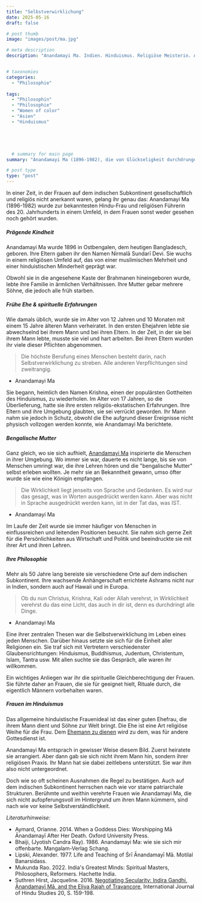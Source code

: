 ```yaml
---
title: "Selbstverwirklichung"
date: 2025-05-16
draft: false

# post thumb
image: "images/post/ma.jpg"

# meta description
description: "Anandamayi Ma. Indien. Hinduismus. Religiöse Meisterin. Asien. Hinduistische Frau. Selbstverwirklichung. Bengalen. Bengalische Mutter. Philosophie Indien. Indische Philosophin. Einheit aller Religionen. Frauen im Hinduismus. Ostbengalen Bangladesch. Krishna. Frauenrollen Indien. Kinderhochzeit. Kinderehe. Frau dient Mann."


# taxonomies
categories:
  - "Philosophie"
  
tags:
  - "Philosophin"
  - "Philosophie"
  - "Women of color"
  - "Asien"
  - "Hinduismus"




  
  # summary for main page
summary: "Anandamayi Ma (1896-1982), die von Glückseligkeit durchdrungene Mutter, war eine religiöse Meisterin und herausragende hinduistische Frau, die mit ihren Lehren begeisterte."

# post type
type: "post"
---
```


In einer Zeit, in der Frauen auf dem indischen Subkontinent gesellschaftlich und religiös nicht anerkannt waren, gelang ihr genau das: Anandamayi Ma (1896-1982) wurde zur bekanntesten Hindu-Frau und religiösen Führerin des 20. Jahrhunderts in einem Umfeld, in dem Frauen sonst weder gesehen noch gehört wurden.

##### Prägende Kindheit

Anandamayi Ma wurde 1896 in Ostbengalen, dem heutigen Bangladesch, geboren. Ihre Eltern gaben ihr den Namen Nirmalā Sundarī Devi. Sie wuchs in einem religiösen Umfeld auf, das von einer muslimischen Mehrheit und einer hinduistischen Minderheit geprägt war.

Obwohl sie in die angesehene Kaste der Brahmanen hineingeboren wurde, lebte ihre Familie in ärmlichen Verhältnissen. Ihre Mutter gebar mehrere Söhne, die jedoch alle früh starben.

##### Frühe Ehe & spirituelle Erfahrungen

Wie damals üblich, wurde sie im Alter von 12 Jahren und 10 Monaten mit einem 15 Jahre älteren Mann verheiratet. In den ersten Ehejahren lebte sie abwechselnd bei ihrem Mann und bei ihren Eltern. In der Zeit, in der sie bei ihrem Mann lebte, musste sie viel und hart arbeiten. Bei ihren Eltern wurden ihr viele dieser Pflichten abgenommen.

>Die höchste Berufung eines Menschen besteht darin, nach Selbstverwirklichung zu streben. Alle anderen Verpflichtungen sind zweitrangig.

- Anandamayi Ma

Sie begann, heimlich den Namen Krishna, einen der populärsten Gottheiten des Hinduismus, zu wiederholen. Im Alter von 17 Jahren, so die Überlieferung, hatte sie ihre ersten religiös-ekstatischen Erfahrungen. Ihre Eltern und ihre Umgebung glaubten, sie sei verrückt geworden. Ihr Mann nahm sie jedoch in Schutz, obwohl die Ehe aufgrund dieser Ereignisse nicht physisch vollzogen werden konnte, wie Anandamayi Ma berichtete.


##### Bengalische Mutter

Ganz gleich, wo sie sich aufhielt, [Anandamayi Ma](https://www.yoga-vidya.de/goetter-und-meister/meister-heilige-und-avatare/anandamayi-ma/) inspirierte die Menschen in ihrer Umgebung. Wo immer sie war, dauerte es nicht lange, bis sie von Menschen umringt war, die ihre Lehren hören und die "bengalische Mutter" selbst erleben wollten. Je mehr sie an Bekanntheit gewann, umso öfter wurde sie wie eine Königin empfangen.

>Die Wirklichkeit liegt jenseits von Sprache und Gedanken. Es wird nur das gesagt, was in Worten ausgedrückt werden kann. Aber was nicht in Sprache ausgedrückt werden kann, ist in der Tat das, was IST.

- Anandamayi Ma

Im Laufe der Zeit wurde sie immer häufiger von Menschen in einflussreichen und leitenden Positionen besucht. Sie nahm sich gerne Zeit für die Persönlichkeiten aus Wirtschaft und Politik und beeindruckte sie mit ihrer Art und ihren Lehren.

##### Ihre Philosophie

Mehr als 50 Jahre lang bereiste sie verschiedene Orte auf dem indischen Subkontinent. Ihre wachsende Anhängerschaft errichtete Ashrams nicht nur in Indien, sondern auch auf Hawaii und in Europa.

>Ob du nun Christus, Krishna, Kali oder Allah verehrst, in Wirklichkeit verehrst du das eine Licht, das auch in dir ist, denn es durchdringt alle Dinge.

- Anandamayi Ma

Eine ihrer zentralen Thesen war die Selbstverwirklichung im Leben eines jeden Menschen. Darüber hinaus setzte sie sich für die Einheit aller Religionen ein. Sie traf sich mit Vertretern verschiedenster Glaubensrichtungen: Hinduismus, Buddhismus, Judentum, Christentum, Islam, Tantra usw. Mit allen suchte sie das Gespräch, alle waren ihr willkommen.

Ein wichtiges Anliegen war ihr die spirituelle Gleichberechtigung der Frauen. Sie führte daher an Frauen, die sie für geeignet hielt, Rituale durch, die eigentlich Männern vorbehalten waren.

##### Frauen im Hinduismus

Das allgemeine hinduistische Frauenideal ist das einer guten Ehefrau, die ihrem Mann dient und Söhne zur Welt bringt. Die Ehe ist eine Art religiöse Weihe für die Frau. Dem [Ehemann zu dienen](https://www.deutschlandfunk.de/hinduismus-als-goettinnen-verehrt-als-frauen-kontrolliert-100.html) wird zu dem, was für andere Gottesdienst ist.

Anandamayi Ma entsprach in gewisser Weise diesem Bild. Zuerst heiratete sie arrangiert. Aber dann gab sie sich nicht ihrem Mann hin, sondern ihrer religiösen Praxis. Ihr Mann hat sie dabei zeitlebens unterstützt. Sie war ihm also nicht untergeordnet.

Doch wie so oft scheinen Ausnahmen die Regel zu bestätigen. Auch auf dem indischen Subkontinent herrschen nach wie vor starre patriarchale Strukturen. Berühmte und weithin verehrte Frauen wie Anandamayi Ma, die sich nicht aufopferungsvoll im Hintergrund um ihren Mann kümmern, sind nach wie vor keine Selbstverständlichkeit.



*Literaturhinweise:*
- Aymard, Orianne. 2014. When a Goddess Dies: Worshipping Mā Ānandamayī After Her Death. Oxford University Press.
- Bhaiji, (Jyotish Candra Ray). 1986. Anandamayi Ma: wie sie sich mir offenbarte. Mangalam-Verlag Schang.
- Lipski, Alexander. 1977. Life and Teaching of Śrī Ānandamayī Mā. Motilal Banarsidass.
- Mukunda Rao. 2022. India's Greatest Minds: Spiritual Masters, Philosophers, Reformers. Hachette India.
- Suthren Hirst, Jacqueline. 2016. [Negotiating Secularity: Indira Gandhi, Ānandamayī Mā, and the Eliya Rajah of Travancore](https://link.springer.com/article/10.1007/s11407-016-9189-2), International Journal of Hindu Studies 20, S. 159-198.
